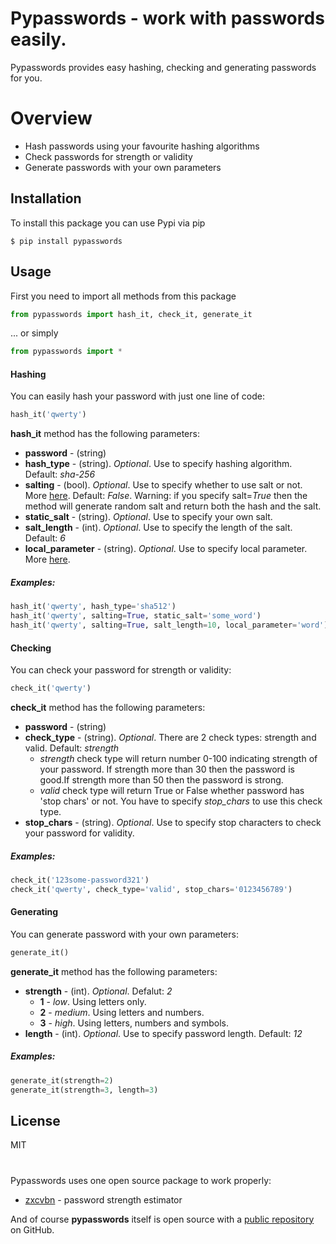 # Pypasswords - work with passwords easily.

Pypasswords provides easy hashing, checking and generating passwords for you.

# Overview

  - Hash passwords using your favourite hashing algorithms
  - Check passwords for strength or validity
  - Generate passwords with your own parameters

## Installation

To install this package you can use Pypi via pip

```
$ pip install pypasswords
```

## Usage

First you need to import all methods from this package

```py
from pypasswords import hash_it, check_it, generate_it
```
... or simply

```py
from pypasswords import *
```

#### Hashing

You can easily hash your password with just one line of code:

```py
hash_it('qwerty')
```

**hash_it** method has the following parameters:
* **password** - (string)
* **hash_type** - (string). *Optional*. Use to specify hashing algorithm. Default: *sha-256*
* **salting** - (bool). *Optional*. Use to specify whether to use salt or not. More [here](https://en.wikipedia.org/wiki/Salt_(cryptography)). Default: *False*. Warning: if you specify salt=*True* then the method will generate random salt and return both the hash and the salt.
* **static_salt** - (string). *Optional*. Use to specify your own salt.
* **salt_length** - (int). *Optional*. Use to specify the length of the salt. Default: *6*
* **local_parameter** - (string). *Optional*. Use to specify local parameter. More [here](https://www.openwall.com/presentations/YaC2012-Password-Hashing-At-Scale/mgp00005.html).

##### Examples:

```py
hash_it('qwerty', hash_type='sha512')
hash_it('qwerty', salting=True, static_salt='some_word')
hash_it('qwerty', salting=True, salt_length=10, local_parameter='word')
```

#### Checking

You can check your password for strength or validity:

```py
check_it('qwerty')
```

**check_it** method has the following parameters:
* **password** - (string)
* **check_type** - (string). *Optional*. There are 2 check types: strength and valid. Default: *strength*
  - *strength* check type will return number 0-100 indicating strength of your password. If strength more than 30 then the password is good.If strength more than 50 then the password is strong.
  - *valid* check type will return True or False whether password has 'stop chars' or not. You have to specify *stop_chars* to use this check type.
* **stop_chars** - (string). *Optional*. Use to specify stop characters to check your password for validity.

##### Examples:

```py
check_it('123some-password321')
check_it('qwerty', check_type='valid', stop_chars='0123456789')
```

#### Generating

You can generate password with your own parameters:

```py
generate_it()
```

**generate_it** method has the following parameters:
* **strength** - (int). *Optional*. Defalut: *2*
  - **1** - *low*. Using letters only.
  - **2** - *medium*. Using letters and numbers.
  - **3** - *high*. Using letters, numbers and symbols.
* **length** - (int). *Optional*. Use to specify password length. Default: *12*

##### Examples:

```py
generate_it(strength=2)
generate_it(strength=3, length=3)
```

License
----

MIT

#
Pypasswords uses one open source package to work properly:

* [zxcvbn](https://github.com/dropbox/zxcvbn) - password strength estimator

And of course **pypasswords** itself is open source with a [public repository](https://github.com/CosmoSt4r/pypasswords)
 on GitHub.